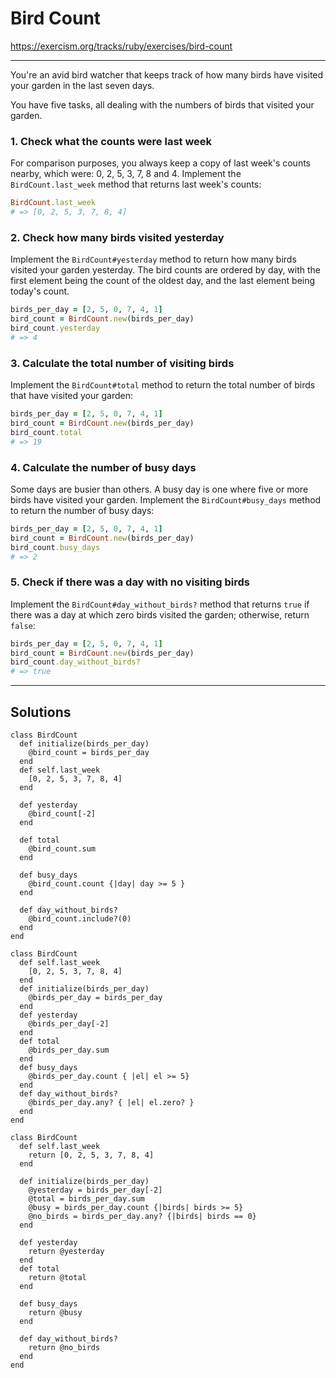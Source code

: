 # Bird Count

https://exercism.org/tracks/ruby/exercises/bird-count

---

You're an avid bird watcher that keeps track of how many birds have visited your garden in the last seven days.

You have five tasks, all dealing with the numbers of birds that visited your garden.

### 1. Check what the counts were last week

For comparison purposes, you always keep a copy of last week's counts nearby, which were: 0, 2, 5, 3, 7, 8 and 4. Implement the `BirdCount.last_week` method that returns last week's counts:

```ruby
BirdCount.last_week
# => [0, 2, 5, 3, 7, 8, 4]
```

### 2. Check how many birds visited yesterday

Implement the `BirdCount#yesterday` method to return how many birds visited your garden yesterday. The bird counts are ordered by day, with the first element being the count of the oldest day, and the last element being today's count.

```ruby
birds_per_day = [2, 5, 0, 7, 4, 1]
bird_count = BirdCount.new(birds_per_day)
bird_count.yesterday
# => 4
```

### 3. Calculate the total number of visiting birds

Implement the `BirdCount#total` method to return the total number of birds that have visited your garden:

```ruby
birds_per_day = [2, 5, 0, 7, 4, 1]
bird_count = BirdCount.new(birds_per_day)
bird_count.total
# => 19
```

### 4. Calculate the number of busy days

Some days are busier than others. A busy day is one where five or more birds have visited your garden. Implement the `BirdCount#busy_days` method to return the number of busy days:

```ruby
birds_per_day = [2, 5, 0, 7, 4, 1]
bird_count = BirdCount.new(birds_per_day)
bird_count.busy_days
# => 2
```

### 5. Check if there was a day with no visiting birds

Implement the `BirdCount#day_without_birds?` method that returns `true` if there was a day at which zero birds visited the garden; otherwise, return `false`:

```ruby
birds_per_day = [2, 5, 0, 7, 4, 1]
bird_count = BirdCount.new(birds_per_day)
bird_count.day_without_birds?
# => true
```

---

## Solutions

```
class BirdCount 
  def initialize(birds_per_day)
    @bird_count = birds_per_day
  end 
  def self.last_week 
    [0, 2, 5, 3, 7, 8, 4]
  end 

  def yesterday
    @bird_count[-2]
  end 

  def total
    @bird_count.sum
  end

  def busy_days
    @bird_count.count {|day| day >= 5 }
  end

  def day_without_birds?
    @bird_count.include?(0)
  end
end 
```



```
class BirdCount
  def self.last_week
    [0, 2, 5, 3, 7, 8, 4]
  end
  def initialize(birds_per_day)
    @birds_per_day = birds_per_day
  end
  def yesterday
    @birds_per_day[-2]
  end
  def total
    @birds_per_day.sum
  end
  def busy_days
    @birds_per_day.count { |el| el >= 5}
  end
  def day_without_birds?
    @birds_per_day.any? { |el| el.zero? }
  end
end

```



```
class BirdCount
  def self.last_week
    return [0, 2, 5, 3, 7, 8, 4]
  end  

  def initialize(birds_per_day)
    @yesterday = birds_per_day[-2]
    @total = birds_per_day.sum
    @busy = birds_per_day.count {|birds| birds >= 5}
    @no_birds = birds_per_day.any? {|birds| birds == 0}
  end
  
  def yesterday
    return @yesterday
  end
  def total
    return @total
  end

  def busy_days
    return @busy
  end

  def day_without_birds?
    return @no_birds
  end
end
```

